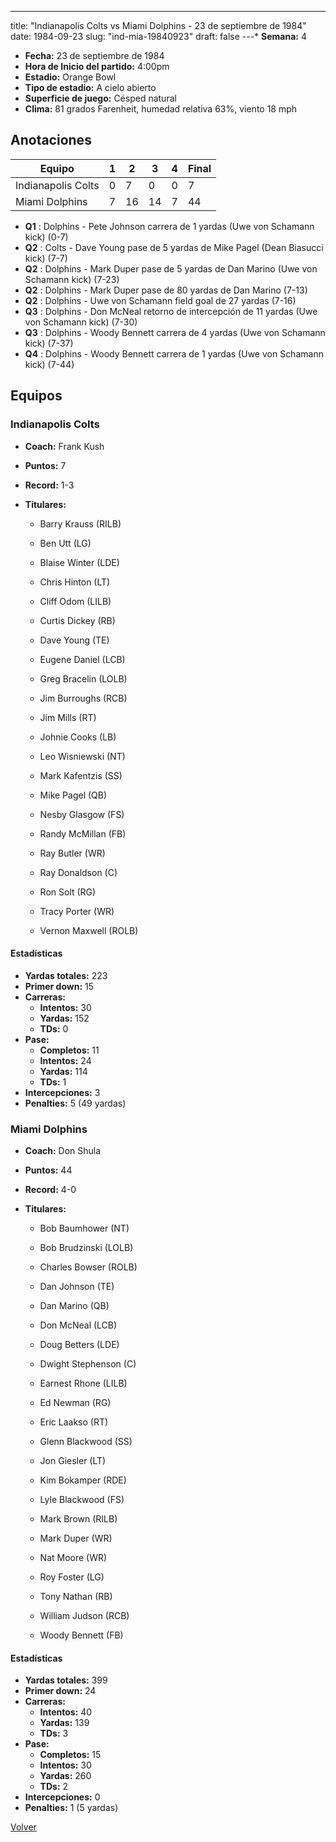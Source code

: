 ---
title: "Indianapolis Colts vs Miami Dolphins - 23 de septiembre de 1984"
date: 1984-09-23
slug: "ind-mia-19840923"
draft: false
---* **Semana:** 4
* **Fecha:** 23 de septiembre de 1984
* **Hora de Inicio del partido:** 4:00pm
* **Estadio:** Orange Bowl
* **Tipo de estadio:** A cielo abierto
* **Superficie de juego:** Césped natural
* **Clima:** 81 grados Farenheit, humedad relativa 63%, viento 18 mph




## Anotaciones
| Equipo | 1 | 2 | 3 | 4 | Final |
|--------|---|---|---|---|-------|
| Indianapolis Colts  | 0 | 7 | 0 | 0  | 7 |
| Miami Dolphins  | 7 | 16 | 14 | 7  | 44 |
* **Q1** : Dolphins - Pete Johnson carrera de 1 yardas (Uwe von Schamann kick) (0-7)
* **Q2** : Colts - Dave Young pase de 5 yardas de Mike Pagel (Dean Biasucci kick) (7-7)
* **Q2** : Dolphins - Mark Duper pase de 5 yardas de Dan Marino (Uwe von Schamann kick) (7-23)
* **Q2** : Dolphins - Mark Duper pase de 80 yardas de Dan Marino (7-13)
* **Q2** : Dolphins - Uwe von Schamann field goal de 27 yardas (7-16)
* **Q3** : Dolphins - Don McNeal retorno de intercepción de 11 yardas (Uwe von Schamann kick) (7-30)
* **Q3** : Dolphins - Woody Bennett carrera de 4 yardas (Uwe von Schamann kick) (7-37)
* **Q4** : Dolphins - Woody Bennett carrera de 1 yardas (Uwe von Schamann kick) (7-44)


## Equipos


### Indianapolis Colts
* **Coach:** Frank Kush
* **Puntos:** 7
* **Record:** 1-3
* **Titulares:** 

  * Barry Krauss (RILB) 

  * Ben Utt (LG) 

  * Blaise Winter (LDE) 

  * Chris Hinton (LT) 

  * Cliff Odom (LILB) 

  * Curtis Dickey (RB) 

  * Dave Young (TE) 

  * Eugene Daniel (LCB) 

  * Greg Bracelin (LOLB) 

  * Jim Burroughs (RCB) 

  * Jim Mills (RT) 

  * Johnie Cooks (LB) 

  * Leo Wisniewski (NT) 

  * Mark Kafentzis (SS) 

  * Mike Pagel (QB) 

  * Nesby Glasgow (FS) 

  * Randy McMillan (FB) 

  * Ray Butler (WR) 

  * Ray Donaldson (C) 

  * Ron Solt (RG) 

  * Tracy Porter (WR) 

  * Vernon Maxwell (ROLB) 

#### Estadísticas
* **Yardas totales:** 223
* **Primer down:** 15
* **Carreras:**
  * **Intentos:** 30
  * **Yardas:** 152
  * **TDs:** 0
* **Pase:**
  * **Completos:** 11
  * **Intentos:** 24
  * **Yardas:** 114
  * **TDs:** 1
* **Intercepciones:** 3
* **Penalties:** 5 (49 yardas)

### Miami Dolphins
* **Coach:** Don Shula
* **Puntos:** 44
* **Record:** 4-0
* **Titulares:** 

  * Bob Baumhower (NT) 

  * Bob Brudzinski (LOLB) 

  * Charles Bowser (ROLB) 

  * Dan Johnson (TE) 

  * Dan Marino (QB) 

  * Don McNeal (LCB) 

  * Doug Betters (LDE) 

  * Dwight Stephenson (C) 

  * Earnest Rhone (LILB) 

  * Ed Newman (RG) 

  * Eric Laakso (RT) 

  * Glenn Blackwood (SS) 

  * Jon Giesler (LT) 

  * Kim Bokamper (RDE) 

  * Lyle Blackwood (FS) 

  * Mark Brown (RILB) 

  * Mark Duper (WR) 

  * Nat Moore (WR) 

  * Roy Foster (LG) 

  * Tony Nathan (RB) 

  * William Judson (RCB) 

  * Woody Bennett (FB) 

#### Estadísticas
* **Yardas totales:** 399
* **Primer down:** 24
* **Carreras:**
  * **Intentos:** 40
  * **Yardas:** 139
  * **TDs:** 3
* **Pase:**
  * **Completos:** 15
  * **Intentos:** 30
  * **Yardas:** 260
  * **TDs:** 2
* **Intercepciones:** 0
* **Penalties:** 1 (5 yardas)


[Volver](/historia/1984)
